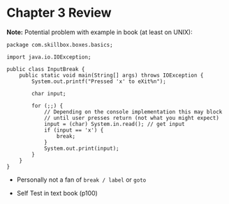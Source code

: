 # Chapter 3 Review


__Note:__ Potential problem with example in book (at least on UNIX):

```
package com.skillbox.boxes.basics;

import java.io.IOException;

public class InputBreak {
	public static void main(String[] args) throws IOException {
		System.out.printf("Pressed 'x' to eXit%n");

		char input;

		for (;;) {
			// Depending on the console implementation this may block
			// until user presses return (not what you might expect)
			input = (char) System.in.read(); // get input
			if (input == 'x') {
				break;
			}
			System.out.print(input);
		}
	}
}

```

* Personally not a fan of ``break / label`` or ``goto``

* Self Test in text book (p100)
